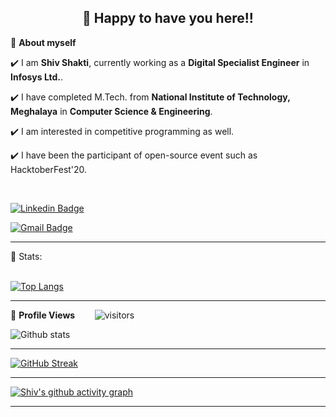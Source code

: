<!-- README FILE CODE -->



<!-- WAKING HAND WITH GOOD TO HAVE YOU TEXT-->
<h2 align=center>👋 Happy to have you here!!</h2>


<!--ABOUT ME CODE-->
🌱 **About myself**<br>

✔️ I am **Shiv Shakti**, currently working as a **Digital Specialist Engineer** in **Infosys Ltd.**. <br>

✔️ I have completed M.Tech. from **National Institute of Technology, Meghalaya** in **Computer Science & Engineering**. <br>

✔️ I am interested in competitive programming as well. <br>

✔️ I have been the participant of  open-source event such as HacktoberFest'20.

<br>


<!-- SOCAIL MEDIA HANDLES -->
[![Linkedin Badge](https://img.shields.io/badge/-ShivShakti-blue?style=flat-square&logo=Linkedin&logoColor=white&link=https://www.linkedin.com/in/shiv-shakti-ss/)](https://www.linkedin.com/in/shiv-shakti-ss/)

[![Gmail Badge](https://img.shields.io/badge/-shivshaktiss17@gmail.com-c14438?style=flat-square&logo=Gmail&logoColor=white&link=mailto:shivshaktiss17@gmail.com)](mailto:shivshaktiss17@gmail.com)

---

<!-- STATISTICS ABOUT PROFILE -->

 📶 Stats:<br><br>
 
 
<!--  TOP LANGUAGES STATISTICS -->
 [![Top Langs](https://github-readme-stats.vercel.app/api/top-langs/?username=shivshaktiss17&theme=dark&layout=compact&align=right&width=40%)](https://github.com/anuraghazra/github-readme-stats)
 
 ---
 
<!--  PROFILES VIEWS -->
🌱 **Profile Views**&nbsp;&nbsp;&nbsp;&nbsp;&nbsp;&nbsp;&nbsp;
![visitors](https://profile-counter.glitch.me/shivshaktiss17/count.svg?align=center)


<!-- GITHUB STATISTICS -->
 ![Github stats](https://github-readme-stats.vercel.app/api?username=shivshaktiss17)  
 
 
 <hr>
 
<!--  CONTRIBUTION AND STREAK BLOCK -->
 [![GitHub Streak](https://github-readme-streak-stats.herokuapp.com/?user=shivshaktiss17&currStreakNum=2FD3EB&fire=pink&sideLabels=F00&theme=nightowl)](https://git.io/streak-stats)       
         

---
 
<!-- ACTIVITY GRAPH TRACKER -->
[![Shiv's github activity graph](https://activity-graph.herokuapp.com/graph?username=shivshaktiss17&theme=react-dark)](https://github.com/riti2409/github-readme-activity-graph)

  

---
  </code>
</p>


<!-- ![My github stats](https://github-readme-stats.vercel.app/api?username=shivshaktiss17&show_icons=true&title_color=fff&icon_color=79ff97&text_color=9f9f9f&bg_color=151515&count_private=true&width=40%&align=left) 
<center><img src="https://logimp.files.wordpress.com/2019/01/viral-p-1.gif?w=736&zoom=2" align="right" width="30%"></center>




 -->


<!--
**shivshaktiss17/shivshaktiss17** is a ✨ _special_ ✨ repository because its `README.md` (this file) appears on your GitHub profile.

Here are some ideas to get you started:

- 🔭 I’m currently working on ...
- 🌱 I’m currently learning ...
- 👯 I’m looking to collaborate on ...
- 🤔 I’m looking for help with ...
- 💬 Ask me about ...
- 📫 How to reach me: ...
- 😄 Pronouns: ...
- ⚡ Fun fact: ...
-->
